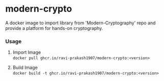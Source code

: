 # modern-crypto  

A docker image to import library from 'Modern-Cryptography' repo and provide a platform for hands-on cryptography.  

<!-- A sample `docker-compose.yml` file is also provided in the repo. -->  

### Usage  

1. Import Image  
```docker pull ghcr.io/ravi-prakash1907/modern-crypto:<version>```  

<!-- ```docker pull raviprakash1907/modern-crypto:<version>``` -->  

2. Build Image  
```docker build -t ghcr.io/ravi-prakash1907/modern-crypto:<version>```  

<!-- ```docker build -t raviprakash1907/modern-crypto:<version> .``` -->  

<!-- 
3. using `docker-compose.yml`  
```docker run -it --rm -p 8888:8888 ghcr.io/ravi-prakash1907/modern-crypto:<version>```
<!-- ```docker run -it --rm -p 8888:8888 raviprakash1907/modern-crypto:<version>``` 
-->  
